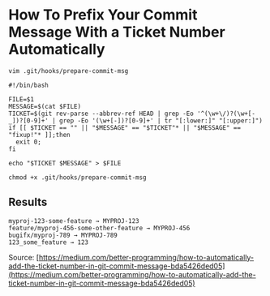 # How To Prefix Your Commit Message With a Ticket Number Automatically

```shell
vim .git/hooks/prepare-commit-msg
```

```shell
#!/bin/bash

FILE=$1
MESSAGE=$(cat $FILE)
TICKET=$(git rev-parse --abbrev-ref HEAD | grep -Eo '^(\w+\/)?(\w+[-_])?[0-9]+' | grep -Eo '(\w+[-])?[0-9]+' | tr "[:lower:]" "[:upper:]")
if [[ $TICKET == "" || "$MESSAGE" == "$TICKET"* || "$MESSAGE" == "fixup!"* ]];then
  exit 0;
fi

echo "$TICKET $MESSAGE" > $FILE
```

```shell
chmod +x .git/hooks/prepare-commit-msg
```

## Results

```
myproj-123-some-feature → MYPROJ-123
feature/myproj-456-some-other-feature → MYPROJ-456
bugifx/myproj-789 → MYPROJ-789
123_some_feature → 123
```

Source: [https://medium.com/better-programming/how-to-automatically-add-the-ticket-number-in-git-commit-message-bda5426ded05](https://medium.com/better-programming/how-to-automatically-add-the-ticket-number-in-git-commit-message-bda5426ded05)
